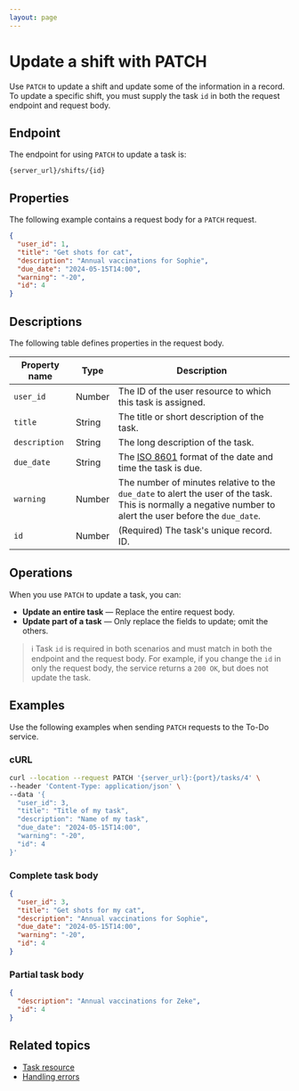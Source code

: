 ```yaml
---
layout: page
---
```


# Update a shift with PATCH

Use `PATCH` to update a shift and update some of the information in a record. To update a specific shift, you must supply the task `id` in both the request endpoint and request body.

## Endpoint

The endpoint for using `PATCH` to update a task is:

```
{server_url}/shifts/{id}
```

## Properties

The following example contains a request body for a `PATCH` request.

```json
{
  "user_id": 1,
  "title": "Get shots for cat", 
  "description": "Annual vaccinations for Sophie", 
  "due_date": "2024-05-15T14:00", 
  "warning": "-20",
  "id": 4
}
```

## Descriptions

The following table defines properties in the request body.

| Property name | Type   | Description                                                                                                                                                 |
| ------------- | ------ | ----------------------------------------------------------------------------------------------------------------------------------------------------------- |
| `user_id`     | Number | The ID of the user resource to which this task is assigned.                                                                                                 |
| `title`       | String | The title or short description of the task.                                                                                                                 |
| `description` | String | The long description of the task.                                                                                                                           |
| `due_date`    | String | The [ISO 8601](https://en.wikipedia.org/wiki/ISO_8601) format of the date and time the task is due.                                                         |
| `warning`     | Number | The number of minutes relative to the `due_date` to alert the user of the task. This is normally a negative number to alert the user before the `due_date`. |
| `id`          | Number | (Required) The task's unique record. ID.                                                                                                                     |
## Operations

When you use `PATCH` to update a task, you can:

* **Update an entire task** — Replace the entire request body.
* **Update part of a task** — Only replace the fields to update; omit the others. 

> ℹ️ Task `id` is required in both scenarios and must match in both the endpoint and the request body. For example, if you change the `id` in only the request body, the service returns a `200 OK`, but does not update the task. 

## Examples

Use the following examples when sending `PATCH` requests to the To-Do service.

### cURL

```bash
curl --location --request PATCH '{server_url}:{port}/tasks/4' \
--header 'Content-Type: application/json' \
--data '{
  "user_id": 3,
  "title": "Title of my task",
  "description": "Name of my task",
  "due_date": "2024-05-15T14:00",
  "warning": "-20",
  "id": 4
}'
```

### Complete task body

```json
{
  "user_id": 3,
  "title": "Get shots for my cat", 
  "description": "Annual vaccinations for Sophie", 
  "due_date": "2024-05-15T14:00", 
  "warning": "-20",
  "id": 4
}
```
### Partial task body

```json
{
  "description": "Annual vaccinations for Zeke",
  "id": 4
}
```
## Related topics

- [Task resource](task.md)
- [Handling errors](handling-errors.md)
